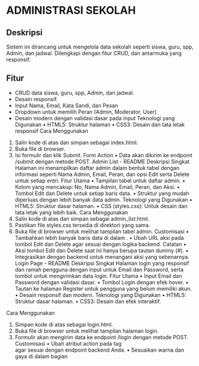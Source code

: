 # ADMINISTRASI SEKOLAH

## Deskripsi
Sistem ini dirancang untuk mengelola data sekolah seperti siswa, guru, spp, Admin, dan jadwal. Dilengkapi dengan fitur CRUD, dan antarmuka yang responsif.

## Fitur
- CRUD data siswa, guru, spp, Admin, dan jadwal.
- Desain responsif.
- Input Nama, Email, Kata Sandi, dan Pesan
- Dropdown untuk memilih Peran (Admin, Moderator, User)
- Desain modern dengan validasi dasar pada input
 Teknologi yang Digunakan
•	HTML5: Struktur halaman
•	CSS3: Desain dan tata letak responsif
 Cara Menggunakan
1.	Salin kode di atas dan simpan sebagai index.html.
2.	Buka file di browser.
3.	Isi formulir dan klik Submit.
 Form Action
•	Data akan dikirim ke endpoint /submit dengan metode POST.
Admin List - README
 Deskripsi Singkat
Halaman ini menampilkan daftar admin dalam bentuk tabel dengan informasi seperti Nama Admin, Email, Peran, dan opsi Edit serta Delete untuk setiap entri.
 Fitur Utama
•	Tampilan tabel untuk daftar admin.
•	Kolom yang mencakup: No, Nama Admin, Email, Peran, dan Aksi.
•	Tombol Edit dan Delete untuk setiap baris data.
•	Struktur yang mudah diperluas dengan lebih banyak data admin.
 Teknologi yang Digunakan
•	HTML5: Struktur dasar halaman.
•	CSS (styles.css): Untuk desain dan tata letak yang lebih baik.
 Cara Menggunakan
1.	Salin kode di atas dan simpan sebagai admin_list.html.
2.	Pastikan file styles.css tersedia di direktori yang sama.
3.	Buka file di browser untuk melihat tampilan tabel admin.
 Customisasi
•	Tambahkan lebih banyak baris data di dalam <tbody>.
•	Ubah URL aksi pada tombol Edit dan Delete agar sesuai dengan logika backend.
 Catatan
•	Aksi tombol Edit dan Delete saat ini hanya berupa tautan dummy (#).
•	Integrasikan dengan backend untuk menangani aksi yang sebenarnya.
Login Page - README
 Deskripsi Singkat
Halaman login yang responsif dan ramah pengguna dengan input untuk Email dan Password, serta tombol untuk mengirimkan data login.
 Fitur Utama
•	Input Email dan Password dengan validasi dasar.
•	Tombol Login dengan efek hover.
•	Tautan ke halaman Register untuk pengguna yang belum memiliki akun.
•	Desain responsif dan modern.
 Teknologi yang Digunakan
•	HTML5: Struktur dasar halaman.
•	CSS3: Desain dan efek interaktif.

 Cara Menggunakan
1.	Simpan kode di atas sebagai login.html.
2.	Buka file di browser untuk melihat tampilan halaman login.
3.	Formulir akan mengirim data ke endpoint /login dengan metode POST.
 Customisasi
•	Ubah atribut action pada tag <form> agar sesuai dengan endpoint backend Anda.
•	Sesuaikan warna dan gaya di dalam bagian <style> sesuai dengan tema proyek.
 Navigasi Tambahan
•	Pengguna dapat mengakses halaman Register melalui tautan di bagian bawah formulir.
 Catatan
•	Pastikan backend mendukung endpoint /login untuk memproses kredensial pengguna dengan aman.
•	Gunakan protokol HTTPS untuk keamanan data saat login.
Logout Button - README
 Deskripsi Singkat
Halaman sederhana dengan tombol Log Out yang memungkinkan pengguna untuk keluar dari sesi mereka dengan mudah.
 Fitur Utama
•	Tombol Log Out yang mudah diakses.
•	Mengarahkan pengguna ke endpoint /logout untuk memproses sesi logout.
•	Desain sederhana dan dapat disesuaikan dengan file styles.css.
 Teknologi yang Digunakan
•	HTML5: Struktur halaman dasar.
•	CSS (styles.css): Untuk gaya dan tata letak tombol logout.
 Cara Menggunakan
1.	Simpan kode di atas sebagai logout.html.
2.	Pastikan file styles.css tersedia di direktori yang sama.
3.	Pastikan endpoint /logout di backend sudah dikonfigurasi untuk menangani proses logout.
4.	Buka halaman di browser untuk menguji tombol logout.
 Customisasi
•	Ubah tautan di atribut href untuk menyesuaikan dengan endpoint logout pada backend Anda.
•	Sesuaikan tampilan tombol di dalam file styles.css.
 Catatan
•	Pastikan backend menangani sesi pengguna dengan benar setelah logout.
•	Setelah logout, arahkan pengguna kembali ke halaman login atau halaman utama.
Main Page - README
 Deskripsi Singkat
Halaman utama sederhana yang berisi Header, Navigasi, Konten Utama, dan Footer. Desain responsif dengan tampilan yang ramah pengguna untuk menavigasi berbagai bagian situs.
 Fitur Utama
•	Header: Judul halaman utama.
•	Navigasi: Tautan ke bagian Home, About, Services, dan Contact.
•	Konten Utama: Menyediakan informasi utama dengan judul dan paragraf deskriptif.
•	Footer: Hak cipta dengan informasi singkat di bagian bawah halaman.
•	Responsif: Tampilan ramah pengguna di berbagai perangkat.
 Teknologi yang Digunakan
•	HTML5: Struktur halaman.
•	CSS3: Desain dan tata letak halaman.
 Cara Menggunakan
1.	Salin kode di atas dan simpan sebagai index.html.
2.	Buka file di browser untuk melihat halaman utama.
3.	Navigasikan menggunakan tautan di bagian menu untuk berpindah antar bagian.
 Customisasi
•	Ubah warna tema dengan mengedit bagian CSS.
•	Tambahkan lebih banyak tautan di bagian navigasi jika diperlukan.
•	Sesuaikan konten utama dengan teks atau elemen tambahan sesuai kebutuhan.
 Catatan
•	Pastikan tautan navigasi mengarah ke bagian yang sesuai dalam halaman atau ke halaman eksternal yang valid.
•	Pastikan konten diperbarui secara berkala untuk menjaga relevansi informasi.
Printable Page - README
 Deskripsi Singkat
Halaman ini dirancang untuk menampilkan dokumen yang dapat dicetak dengan mudah. Terdapat tabel data dan tombol Print untuk mencetak langsung melalui peramban.
 Fitur Utama
•	Tata Letak Terpusat: Kontainer yang terstruktur dengan baik untuk tampilan yang bersih.
•	Tabel Data: Tampilan tabel yang rapi dengan header dan baris data.
•	Tombol Print: Memungkinkan pengguna mencetak halaman langsung dengan sekali klik.
•	Mode Cetak Khusus: Tampilan dioptimalkan untuk hasil cetak yang lebih baik.
 Teknologi yang Digunakan
•	HTML5: Struktur dasar halaman web.
•	CSS3: Styling untuk tampilan layar dan mode cetak.
•	JavaScript: Fungsi sederhana untuk menangani aksi cetak.
 Cara Menggunakan
1.	Simpan kode di atas sebagai printable.html.
2.	Buka file di browser.
3.	Klik tombol "Print" untuk mencetak halaman atau gunakan pintasan keyboard (Ctrl+P di Windows atau Cmd+P di Mac).
4.	Pratinjau hasil cetak dan cetak dokumen.
 Customisasi
•	Tambahkan atau ubah data di dalam tabel sesuai kebutuhan.
•	Sesuaikan desain melalui bagian CSS (warna, margin, atau font).
•	Ubah judul dokumen dengan mengedit elemen <div class="print-title">.
 Catatan
•	Elemen seperti tombol Print akan otomatis disembunyikan saat halaman dicetak.
•	Pastikan pengaturan cetak di browser sesuai untuk hasil terbaik.
SPP Payment Form - README
 Deskripsi Singkat
Halaman SPP Payment Form memungkinkan pengguna untuk mengisi data pembayaran SPP siswa dengan mudah dan cepat. Formulir ini mencakup detail penting seperti nama siswa, ID siswa, kelas, bulan pembayaran, dan jumlah pembayaran.
 Fitur Utama
•	Input Nama Siswa: Memasukkan nama siswa yang melakukan pembayaran.
•	Input ID Siswa: Memasukkan ID unik siswa.
•	Pemilihan Kelas: Dropdown untuk memilih kelas siswa.
•	Pemilihan Bulan Pembayaran: Dropdown untuk memilih bulan pembayaran.
•	Input Jumlah Pembayaran: Memasukkan jumlah pembayaran dalam format numerik.
•	Validasi Formulir: Semua kolom wajib diisi sebelum formulir dikirim.
•	Tombol Kirim: Mengirim data pembayaran ke server.
 Teknologi yang Digunakan
•	HTML5: Struktur dasar halaman web.
•	CSS3: Styling untuk tampilan halaman yang responsif dan menarik.
•	JavaScript (Opsional): Bisa ditambahkan untuk validasi atau interaksi lebih lanjut.
 Cara Menggunakan
1.	Simpan file ini sebagai spp_payment.html.
2.	Buka file di browser.
3.	Isi formulir dengan informasi yang benar.
4.	Klik tombol "Submit Payment" untuk mengirim data.
5.	Pastikan server memiliki endpoint /submit-spp untuk menangani data formulir.
 Customisasi
•	Tambahkan lebih banyak kelas atau bulan di dalam elemen <select>.
•	Ubah warna tema dengan mengedit bagian CSS.
•	Tambahkan validasi tambahan menggunakan JavaScript.
 Struktur Formulir
•	Student Name: Input teks untuk nama siswa.
•	Student ID: Input teks untuk ID siswa.
•	Class: Dropdown untuk memilih kelas.
•	Payment Month: Dropdown untuk memilih bulan pembayaran.
•	Amount (IDR): Input numerik untuk jumlah pembayaran.
 Validasi Formulir
•	Semua kolom wajib diisi.
•	Kolom jumlah hanya menerima angka.
 Catatan Tambahan
•	Pastikan server siap menerima data formulir dengan metode POST di endpoint /submit-spp.
•	Gunakan protokol HTTPS untuk keamanan data pembayaran.


Data Table - README
 Deskripsi Singkat
Halaman Data Table menampilkan data siswa dalam format tabel yang rapi dan mudah dibaca. Desain ini mencakup judul tabel, baris data siswa, serta elemen footer untuk memberikan tampilan yang profesional.
________________________________________
 Fitur Utama
•	Struktur Tabel yang Rapi: Tampilan tabel dengan header, baris data, dan footer.
•	Highlight Baris: Efek hover untuk memudahkan pengguna membaca data.
•	Warna Baris Berselang: Pola warna selang-seling untuk meningkatkan keterbacaan.
•	Responsif: Tabel dapat diakses dengan baik di berbagai perangkat.
•	Desain Modern: Menggunakan warna modern dengan tampilan profesional.
________________________________________
 Teknologi yang Digunakan
•	HTML5: Struktur dasar halaman web.
•	CSS3: Styling untuk tata letak dan estetika halaman.
________________________________________
 Cara Menggunakan
1.	Simpan file ini sebagai data_table.html.
2.	Buka file di browser.
3.	Lihat tabel data siswa yang disusun rapi.
4.	Jika diperlukan, tambahkan atau edit data di dalam elemen <tbody>.
5.	![image](https://github.com/user-attachments/assets/1779c331-b0be-4206-8ba3-4056cb64d12b)

 
Customisasi
•	Tambahkan lebih banyak baris dengan menyalin elemen <tr> dalam <tbody>.
•	Ubah warna tabel dengan mengedit bagian CSS:
![image](https://github.com/user-attachments/assets/9bd3cfa8-94a8-4146-b8bd-83c38ece68ae)

 
•	Sesuaikan gaya hover atau warna baris sesuai kebutuhan.
________________________________________
 Validasi Data
•	Pastikan setiap baris data berisi informasi yang lengkap.
•	Format tabel harus konsisten di setiap baris.
________________________________________
 Catatan Tambahan
•	Halaman ini hanya menampilkan data statis. Untuk menambahkan data dinamis, Anda dapat menghubungkan tabel dengan backend menggunakan JavaScript atau server-side scripting seperti PHP atau Node.js.

